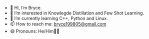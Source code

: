 - 👋 Hi, I’m Bryce.
- 👀 I’m interested in Knowlegde Distillation and Few Shot Learning.
- 🌱 I’m currently learning C++, Python and Linux.
- 📫 How to reach me: bryce199805@gmail.com
- 😄 Pronouns: He/Him👨‍🎓

<!---
Bryce199805/Bryce199805 is a ✨ special ✨ repository because its `README.md` (this file) appears on your GitHub profile.
You can click the Preview link to take a look at your changes.
--->
